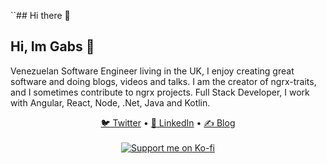 ``## Hi there 👋
## Hi, Im Gabs 👋
Venezuelan Software Engineer living in the UK, I enjoy creating great software and doing blogs, videos and talks. I am the creator of ngrx-traits, and I sometimes contribute to ngrx projects. Full Stack Developer, I work with Angular, React, Node, .Net, Java and Kotlin.
<div align="center">
  <a href="https://x.com/gabrieldgi">🐦 Twitter</a> •
  <a href="https://www.linkedin.com/in/gabriel-guerrero-3245295/">💼 LinkedIn</a> •
  <a href="https://medium.com/@gabrieldavidguerrero">✍️ Blog</a>
</div>

<br/>

<div align="center">
  <a href="https://ko-fi.com/gabsguerrero">
    <img src="https://ko-fi.com/img/githubbutton_sm.svg" alt="Support me on Ko-fi"  />
  </a>  
</div>
